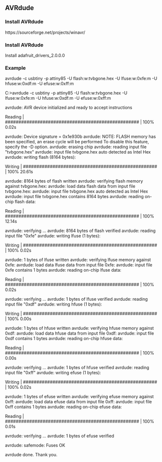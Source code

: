 <h2>AVRdude</h2>

<h3>Install AVRdude</h3>
https://sourceforge.net/projects/winavr/

<h3>Install AVRdude</h3>
Install adafruit_drivers_2.0.0.0 

<h3>Example</h3>

avrdude -c usbtiny -p attiny85 -U flash:w:tvbgone.hex -U lfuse:w:0xfe:m -U hfuse:w:0xdf:m -U efuse:w:0xff:m

C:\>avrdude -c usbtiny -p attiny85 -U flash:w:tvbgone.hex -U lfuse:w:0xfe:m -U hfuse:w:0xdf:m -U efuse:w:0xff:m

avrdude: AVR device initialized and ready to accept instructions

Reading | ################################################## | 100% 0.02s

avrdude: Device signature = 0x1e930b
avrdude: NOTE: FLASH memory has been specified, an erase cycle will be performed
         To disable this feature, specify the -D option.
avrdude: erasing chip
avrdude: reading input file "tvbgone.hex"
avrdude: input file tvbgone.hex auto detected as Intel Hex
avrdude: writing flash (8164 bytes):

Writing | ################################################## | 100% 20.61s



avrdude: 8164 bytes of flash written
avrdude: verifying flash memory against tvbgone.hex:
avrdude: load data flash data from input file tvbgone.hex:
avrdude: input file tvbgone.hex auto detected as Intel Hex
avrdude: input file tvbgone.hex contains 8164 bytes
avrdude: reading on-chip flash data:

Reading | ################################################## | 100% 12.14s



avrdude: verifying ...
avrdude: 8164 bytes of flash verified
avrdude: reading input file "0xfe"
avrdude: writing lfuse (1 bytes):

Writing | ################################################## | 100% 0.02s

avrdude: 1 bytes of lfuse written
avrdude: verifying lfuse memory against 0xfe:
avrdude: load data lfuse data from input file 0xfe:
avrdude: input file 0xfe contains 1 bytes
avrdude: reading on-chip lfuse data:

Reading | ################################################## | 100% 0.02s

avrdude: verifying ...
avrdude: 1 bytes of lfuse verified
avrdude: reading input file "0xdf"
avrdude: writing hfuse (1 bytes):

Writing | ################################################## | 100% 0.00s

avrdude: 1 bytes of hfuse written
avrdude: verifying hfuse memory against 0xdf:
avrdude: load data hfuse data from input file 0xdf:
avrdude: input file 0xdf contains 1 bytes
avrdude: reading on-chip hfuse data:

Reading | ################################################## | 100% 0.00s

avrdude: verifying ...
avrdude: 1 bytes of hfuse verified
avrdude: reading input file "0xff"
avrdude: writing efuse (1 bytes):

Writing | ################################################## | 100% 0.02s

avrdude: 1 bytes of efuse written
avrdude: verifying efuse memory against 0xff:
avrdude: load data efuse data from input file 0xff:
avrdude: input file 0xff contains 1 bytes
avrdude: reading on-chip efuse data:

Reading | ################################################## | 100% 0.01s

avrdude: verifying ...
avrdude: 1 bytes of efuse verified

avrdude: safemode: Fuses OK

avrdude done.  Thank you.
